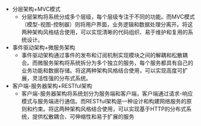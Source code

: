 - 分层架构+MVC模式
	- 分层架构将系统分成多个层级，每个层级专注于不同的功能。而MVC模式（模型-视图-控制器）则将用户界面，业务逻辑和数据处理分离开。将这两种架构风格结合使用，可以实现清晰的代码组织、易于维护和复用的系统设计。
- 事件驱动架构+微服务架构
	- 事件驱动架构通过事件的发布和订阅机制实现模块之间的解耦和松散耦合。而微服务架构将系统拆分为多个独立的服务，每个服务都具有自己的业务功能和数据存储。将这两种架构风格结合使用，可以实现高度可扩展，灵活性强的分布式系统。
- 客户端-服务器架构+RESTful架构
	- 客户端-服务器架构将系统划分为服务端和客户端，客户端通过请求-响应模式与服务端进行通信。而RESTful架构是一种设计和构建网络服务的原则和约束。将这两种架构风格结合使用，可以实现基于HTTP的分布式系统，提供松散耦合、可伸缩性和易于扩展的服务